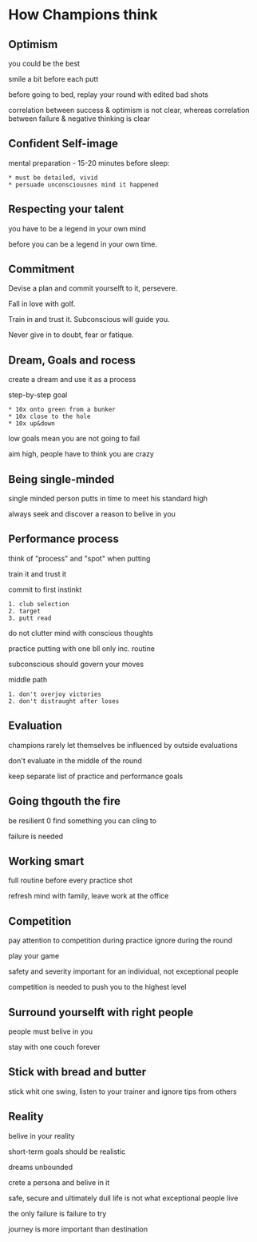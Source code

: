 # How Champions think

## Optimism
you could be the best

smile a bit before each putt

before going to bed, replay your round with edited bad shots

correlation between success & optimism is not clear,
whereas correlation between failure & negative thinking is clear

## Confident Self-image
mental preparation - 15-20 minutes before sleep:

	* must be detailed, vivid
	* persuade unconsciousnes mind it happened
	
## Respecting your talent
you have to be a legend in your own mind

before you can be a legend in your own time.

## Commitment
Devise a plan and commit yourselft to it, persevere.

Fall in love with golf.

Train in and trust it. Subconscious will guide you.

Never give in to doubt, fear or fatique.

## Dream, Goals and rocess
create a dream and use it as a process

step-by-step goal

	* 10x onto green from a bunker
	* 10x close to the hole
	* 10x up&down
	
low goals mean you are not going to fail

aim high, people have to think you are crazy

## Being single-minded
single minded person putts in time to meet his standard high

always seek and discover a reason to belive in you

## Performance process
think of "process" and "spot" when putting

train it and trust it

commit to first instinkt

	1. club selection
	2. target
	3. putt read

do not clutter mind with conscious thoughts

practice putting with one bll only inc. routine

subconscious should govern your moves

middle path

	1. don't overjoy victories
	2. don't distraught after loses

## Evaluation
champions rarely let themselves be influenced by outside evaluations

don't evaluate in the middle of the round

keep separate list of practice and performance goals

## Going thgouth the fire
be resilient 0 find something you can cling to 

failure is needed

## Working smart
full routine before every practice shot

refresh mind with family, leave work at the office

## Competition
pay attention to competition during practice ignore during the round

play your game

safety and severity important for an individual, not exceptional people

competition is needed to push you to the highest level

## Surround yourselft with right people
people must belive in you

stay with one couch forever

## Stick with bread and butter
stick whit one swing, listen to your trainer and ignore tips from others

## Reality
belive in your reality

short-term goals should be realistic

dreams unbounded

crete a persona and belive in it

safe, secure and ultimately dull life is not what exceptional people live

the only failure is failure to try

journey is more important than destination
